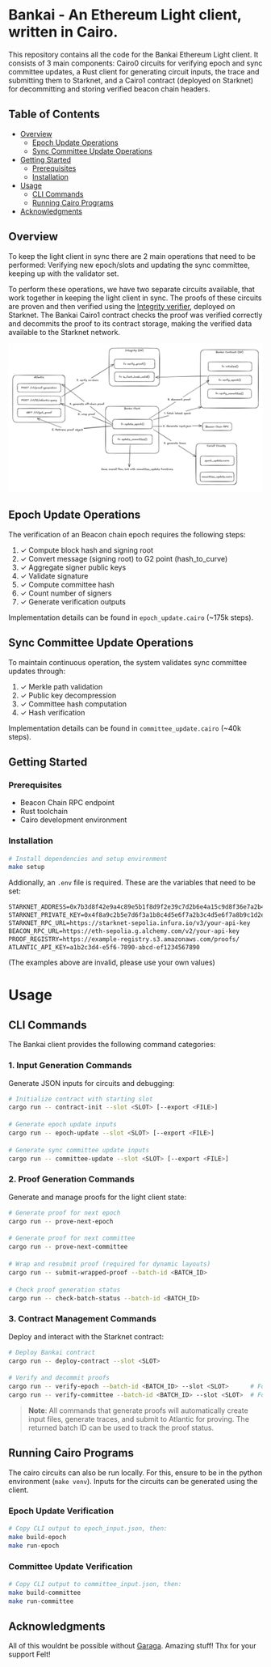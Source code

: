 # Bankai - An Ethereum Light client, written in Cairo.

This repository contains all the code for the Bankai Ethereum Light client. It consists of 3 main components: Cairo0 circuits for verifying epoch and sync committee updates, a Rust client for generating circuit inputs, the trace and submitting them to Starknet, and a Cairo1 contract (deployed on Starknet) for decommitting and storing verified beacon chain headers.

## Table of Contents
- [Overview](#overview)
  - [Epoch Update Operations](#epoch-update-operations)
  - [Sync Committee Update Operations](#sync-committee-update-operations)
- [Getting Started](#getting-started)
  - [Prerequisites](#prerequisites)
  - [Installation](#installation)
- [Usage](#usage)
  - [CLI Commands](#cli-commands)
  - [Running Cairo Programs](#running-cairo-programs)
- [Acknowledgments](#acknowledgments)
  
## Overview

To keep the light client in sync there are 2 main operations that need to be performed: Verifying new epoch/slots and updating the sync committee, keeping up with the validator set. 

To perform these operations, we have two separate circuits available, that work together in keeping the light client in sync. The proofs of these circuits are proven and then verified using the [Integrity verifier](https://github.com/HerodotusDev/integrity), deployed on Starknet. The Bankai Cairo1 contract checks the proof was verified correctly and decommits the proof to its contract storage, making the verified data available to the Starknet network.

![Bankai Overview](.github/assets/overview.png)


## Epoch Update Operations
The verification of an Beacon chain epoch requires the following steps:

1. ✓ Compute block hash and signing root
2. ✓ Convert message (signing root) to G2 point (hash_to_curve)
3. ✓ Aggregate signer public keys
4. ✓ Validate signature
5. ✓ Compute committee hash
6. ✓ Count number of signers
7. ✓ Generate verification outputs

Implementation details can be found in `epoch_update.cairo` (~175k steps).

## Sync Committee Update Operations
To maintain continuous operation, the system validates sync committee updates through:

1. ✓ Merkle path validation
2. ✓ Public key decompression
3. ✓ Committee hash computation
4. ✓ Hash verification

Implementation details can be found in `committee_update.cairo` (~40k steps).

## Getting Started

### Prerequisites
- Beacon Chain RPC endpoint
- Rust toolchain
- Cairo development environment

### Installation
```bash
# Install dependencies and setup environment
make setup
```

Addionally, an `.env` file is required. These are the variables that need to be set:

```
STARKNET_ADDRESS=0x7b3d8f42e9a4c89e5b1f8d9f2e39c7d2b6e4a15c9d8f36e7a2b4c1d5e8f9a3b
STARKNET_PRIVATE_KEY=0x4f8a9c2b5e7d6f3a1b8c4d5e6f7a2b3c4d5e6f7a8b9c1d2e3f4a5b6c7d8e9f
STARKNET_RPC_URL=https://starknet-sepolia.infura.io/v3/your-api-key
BEACON_RPC_URL=https://eth-sepolia.g.alchemy.com/v2/your-api-key
PROOF_REGISTRY=https://example-registry.s3.amazonaws.com/proofs/
ATLANTIC_API_KEY=a1b2c3d4-e5f6-7890-abcd-ef1234567890
```

(The examples above are invalid, please use your own values)

# Usage

## CLI Commands

The Bankai client provides the following command categories:

### 1. Input Generation Commands
Generate JSON inputs for circuits and debugging:

```bash
# Initialize contract with starting slot
cargo run -- contract-init --slot <SLOT> [--export <FILE>]

# Generate epoch update inputs
cargo run -- epoch-update --slot <SLOT> [--export <FILE>]

# Generate sync committee update inputs
cargo run -- committee-update --slot <SLOT> [--export <FILE>]
```

### 2. Proof Generation Commands
Generate and manage proofs for the light client state:

```bash
# Generate proof for next epoch
cargo run -- prove-next-epoch

# Generate proof for next committee
cargo run -- prove-next-committee

# Wrap and resubmit proof (required for dynamic layouts)
cargo run -- submit-wrapped-proof --batch-id <BATCH_ID>

# Check proof generation status
cargo run -- check-batch-status --batch-id <BATCH_ID>
```

### 3. Contract Management Commands
Deploy and interact with the Starknet contract:

```bash
# Deploy Bankai contract
cargo run -- deploy-contract --slot <SLOT>

# Verify and decommit proofs
cargo run -- verify-epoch --batch-id <BATCH_ID> --slot <SLOT>      # For epoch updates
cargo run -- verify-committee --batch-id <BATCH_ID> --slot <SLOT>  # For committee updates
```

> **Note**: All commands that generate proofs will automatically create input files, generate traces, and submit to Atlantic for proving. The returned batch ID can be used to track the proof status.

## Running Cairo Programs

The cairo circuits can also be run locally. For this, ensure to be in the python environment (`make venv`). Inputs for the circuits can be generated using the client.  

### Epoch Update Verification
```bash
# Copy CLI output to epoch_input.json, then:
make build-epoch
make run-epoch
```

### Committee Update Verification
```bash
# Copy CLI output to committee_input.json, then:
make build-committee
make run-committee
```

## Acknowledgments
All of this wouldnt be possible without [Garaga](https://github.com/keep-starknet-strange/garaga). Amazing stuff! Thx for your support Felt!
